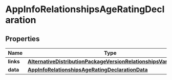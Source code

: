 

# AppInfoRelationshipsAgeRatingDeclaration


## Properties

| Name | Type | Description | Notes |
|------------ | ------------- | ------------- | -------------|
|**links** | [**AlternativeDistributionPackageVersionRelationshipsVariantsLinks**](AlternativeDistributionPackageVersionRelationshipsVariantsLinks.md) |  |  [optional] |
|**data** | [**AppInfoRelationshipsAgeRatingDeclarationData**](AppInfoRelationshipsAgeRatingDeclarationData.md) |  |  [optional] |



